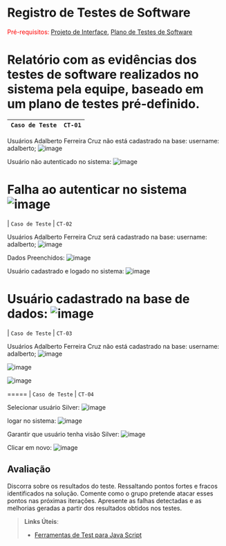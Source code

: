 # Registro de Testes de Software

<span style="color:red">Pré-requisitos: <a href="3-Projeto de Interface.md"> Projeto de Interface</a></span>, <a href="8-Plano de Testes de Software.md"> Plano de Testes de Software</a>

Relatório com as evidências dos testes de software realizados no sistema pela equipe, baseado em um plano de testes pré-definido.
=====
|  `Caso de Teste`           |  `CT-01`| 
|----------------------------|---------|

Usuários Adalberto Ferreira Cruz não está cadastrado na base: username: adalberto;
![image](https://user-images.githubusercontent.com/94413402/173254754-85cba624-6964-487f-8ddb-e248e3f04eca.png)

Usuário não autenticado no sistema:
![image](https://user-images.githubusercontent.com/94413402/173255116-aa23f942-ae0c-40ad-a113-d481a3ebdf47.png)

Falha ao autenticar no sistema
![image](https://user-images.githubusercontent.com/94413402/173255216-3ce6b929-59b1-49c6-abfe-31e9215ecc62.png)
=====
|  `Caso de Teste`           |  `CT-02`

Usuários Adalberto Ferreira Cruz será cadastrado na base: username: adalberto;
![image](https://user-images.githubusercontent.com/94413402/173255363-56edf58e-3a81-4333-8330-d117b1ac9e10.png)

Dados Preenchidos:
![image](https://user-images.githubusercontent.com/94413402/173255406-8557e186-dae9-423f-87cf-e3f8adec4763.png)

Usuário cadastrado e logado no sistema:
![image](https://user-images.githubusercontent.com/94413402/173255439-0c05fba8-c108-47d1-9615-879cb686c6ea.png)

Usuário cadastrado na base de dados:
![image](https://user-images.githubusercontent.com/94413402/173255457-8dd7e98a-4d6d-42c2-83e7-7b9bc0a938e1.png)
=====
|  `Caso de Teste`           |  `CT-03`

Usuários Adalberto Ferreira Cruz não está cadastrado na base: username: adalberto;
![image](https://user-images.githubusercontent.com/94413402/173255586-346da5e8-fd81-4735-a02b-4584af63fa9a.png)

![image](https://user-images.githubusercontent.com/94413402/173255630-9ce724fe-9bb9-4e51-9fc5-2870dc4e9958.png)

![image](https://user-images.githubusercontent.com/94413402/173255640-16ac7d8d-1dd9-454f-92fa-835e13db2029.png)

=====
|  `Caso de Teste`           |  `CT-04`

Selecionar usuário Silver:
![image](https://user-images.githubusercontent.com/94413402/173256619-5144a909-e676-45ba-9171-1bb2be295a73.png)

logar no sistema:
![image](https://user-images.githubusercontent.com/94413402/173256686-63823774-789f-41fc-8b5f-3a6e21ed857d.png)

Garantir que usuário tenha visão Silver:
![image](https://user-images.githubusercontent.com/94413402/173256653-3be4b17e-0672-4921-9e1f-eb5082625bcb.png)

Clicar em novo:
![image](https://user-images.githubusercontent.com/94413402/173256718-154a1368-7596-4df6-86a1-d293e2d7c35f.png)




## Avaliação

Discorra sobre os resultados do teste. Ressaltando pontos fortes e fracos identificados na solução. Comente como o grupo pretende atacar esses pontos nas próximas iterações. Apresente as falhas detectadas e as melhorias geradas a partir dos resultados obtidos nos testes.

> **Links Úteis**:
> - [Ferramentas de Test para Java Script](https://geekflare.com/javascript-unit-testing/)
